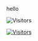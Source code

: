 hello

![Visitors](https://api.visitorbadge.io/api/visitors?path=https%3A%2F%2Fgithub.com%2Fnonamehtml%2FDARK-IS-OP&label=I%20FUCKED&labelColor=%2337d67a&countColor=%23555555&labelStyle=upper)

[![Visitors](https://api.visitorbadge.io/api/visitors?path=https%3A%2F%2Fgithub.com%2Fnonamehtml%2FDARK-IS-OP&label=I%20FUCKED&labelColor=%2337d67a&countColor=%23555555&labelStyle=upper)](https://visitorbadge.io/status?path=https%3A%2F%2Fgithub.com%2Fnonamehtml%2FDARK-IS-OP)
